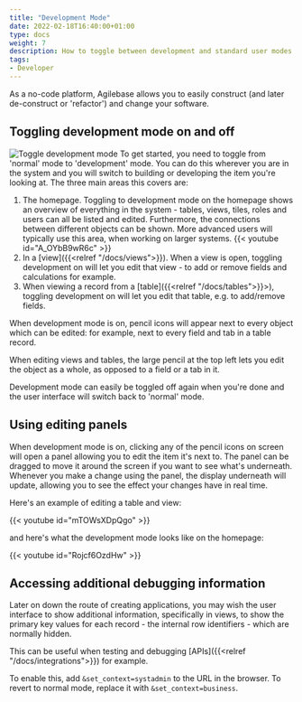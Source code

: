 ```yaml
---
title: "Development Mode"
date: 2022-02-18T16:40:00+01:00
type: docs
weight: 7
description: How to toggle between development and standard user modes
tags:
- Developer
---
```

As a no-code platform, Agilebase allows you to easily construct (and later de-construct or 'refactor') and change your software.

## Toggling development mode on and off
![Toggle development mode](/toggle-build-mode.png)
To get started, you need to toggle from 'normal' mode to 'development' mode. You can do this wherever you are in the system and you will switch to building or developing the item you're looking at. The three main areas this covers are:
1. The homepage. Toggling to development mode on the homepage shows an overview of everything in the system - tables, views, tiles, roles and users can all be listed and edited. Furthermore, the connections between different objects can be shown. More advanced users will typically use this area, when working on larger systems. {{< youtube id="A_OYbB9wR6c" >}}
2. In a [view]({{<relref "/docs/views">}}). When a view is open, toggling development on will let you edit that view - to add or remove fields and calculations for example.
3. When viewing a record from a [table]({{<relref "/docs/tables">}}>), toggling development on will let you edit that table, e.g. to add/remove fields.

When development mode is on, pencil icons will appear next to every object which can be edited: for example, next to every field and tab in a table record.

When editing views and tables, the large pencil at the top left lets you edit the object as a whole, as opposed to a field or a tab in it.

Development mode can easily be toggled off again when you're done and the user interface will switch back to 'normal' mode.

## Using editing panels
When development mode is on, clicking any of the pencil icons on screen will open a panel allowing you to edit the item it's next to. The panel can be dragged to move it around the screen if you want to see what's underneath. Whenever you make a change using the panel, the display underneath will update, allowing you to see the effect your changes have in real time.

Here's an example of editing a table and view:

{{< youtube id="mTOWsXDpQgo" >}}

and here's what the development mode looks like on the homepage:

{{< youtube id="Rojcf6OzdHw" >}}

## Accessing additional debugging information

Later on down the route of creating applications, you may wish the user interface to show additional information, specifically in views, to show the primary key values for each record - the internal row identifiers - which are normally hidden.

This can be useful when testing and debugging [APIs]({{<relref "/docs/integrations">}}) for example.

To enable this, add `&set_context=systadmin` to the URL in the browser. To revert to normal mode, replace it with `&set_context=business`.
